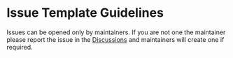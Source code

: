 # Issue Template Guidelines

Issues can be opened only by maintainers. If you are not one the maintainer please report the issue in the [Discussions](https://github.com/0xTheProDev/js-configs/discussions) and maintainers will create one if required.
